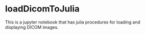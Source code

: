 # loadDicomToJulia

This is a jupyter notebook that has julia procedures for loading and displaying DICOM images.
